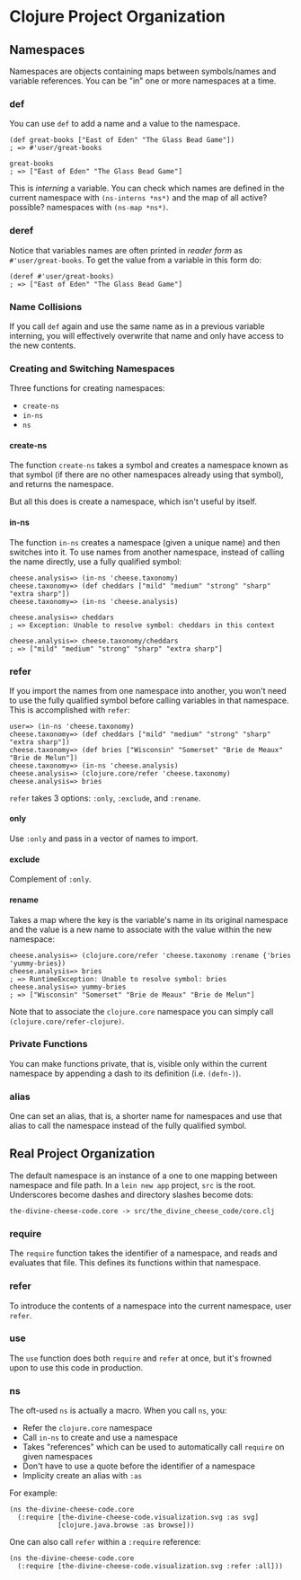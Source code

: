 # Clojure Project Organization

## Namespaces

Namespaces are objects containing maps between symbols/names and variable references. You can be "in" one or more namespaces at a time. 

### def

You can use `def` to add a name and a value to the namespace. 

```
(def great-books ["East of Eden" "The Glass Bead Game"])
; => #'user/great-books

great-books
; => ["East of Eden" "The Glass Bead Game"]
```

This is _interning_ a variable. You can check which names are defined in the current namespace with `(ns-interns *ns*)` and the map of all active? possible? namespaces with `(ns-map *ns*)`.

### deref

Notice that variables names are often printed in *reader form* as `#'user/great-books`. To get the value from a variable in this form do:

```
(deref #'user/great-books)
; => ["East of Eden" "The Glass Bead Game"]
```

### Name Collisions

If you call `def` again and use the same name as in a previous variable interning, you will effectively overwrite that name and only have access to the new contents. 

### Creating and Switching Namespaces

Three functions for creating namespaces:

* `create-ns`
* `in-ns`
* `ns`

#### create-ns

The function `create-ns` takes a symbol and creates a namespace known as that symbol (if there are no other namespaces already using that symbol), and returns the namespace. 

But all this does is create a namespace, which isn't useful by itself.

#### in-ns

The function `in-ns` creates a namespace (given a unique name) and then switches into it. To use names from another namespace, instead of calling the name directly, use a fully qualified symbol:

```
cheese.analysis=> (in-ns 'cheese.taxonomy)
cheese.taxonomy=> (def cheddars ["mild" "medium" "strong" "sharp" "extra sharp"])
cheese.taxonomy=> (in-ns 'cheese.analysis)

cheese.analysis=> cheddars
; => Exception: Unable to resolve symbol: cheddars in this context

cheese.analysis=> cheese.taxonomy/cheddars
; => ["mild" "medium" "strong" "sharp" "extra sharp"]
```

### refer

If you import the names from one namespace into another, you won't need to use the fully qualified symbol before calling variables in that namespace. This is accomplished with `refer`:

```
user=> (in-ns 'cheese.taxonomy)
cheese.taxonomy=> (def cheddars ["mild" "medium" "strong" "sharp" "extra sharp"])
cheese.taxonomy=> (def bries ["Wisconsin" "Somerset" "Brie de Meaux" "Brie de Melun"])
cheese.taxonomy=> (in-ns 'cheese.analysis)
cheese.analysis=> (clojure.core/refer 'cheese.taxonomy)
cheese.analysis=> bries
```

`refer` takes 3 options: `:only`, `:exclude`, and `:rename`.

#### only

Use `:only` and pass in a vector of names to import.

#### exclude

Complement of `:only`.

#### rename

Takes a map where the key is the variable's name in its original namespace and the value is a new name to associate with the value within the new namespace:

```
cheese.analysis=> (clojure.core/refer 'cheese.taxonomy :rename {'bries 'yummy-bries})
cheese.analysis=> bries
; => RuntimeException: Unable to resolve symbol: bries
cheese.analysis=> yummy-bries
; => ["Wisconsin" "Somerset" "Brie de Meaux" "Brie de Melun"]
```

Note that to associate the `clojure.core` namespace you can simply call `(clojure.core/refer-clojure)`.

### Private Functions 

You can make functions private, that is, visible only within the current namespace by appending a dash to its definition (i.e. `(defn-)`).

### alias

One can set an alias, that is, a shorter name for namespaces and use that alias to call the namespace instead of the fully qualified symbol.

## Real Project Organization

The default namespace is an instance of a one to one mapping between namespace and file path. In a `lein new app` project, `src` is the root. Underscores become dashes and directory slashes become dots:

`the-divine-cheese-code.core -> src/the_divine_cheese_code/core.clj`

### require

The `require` function takes the identifier of a namespace, and reads and evaluates that file. This defines its functions within that namespace.

### refer

To introduce the contents of a namespace into the current namespace, user `refer`. 

### use

The `use` function does both `require` and `refer` at once, but it's frowned upon to use this code in production. 

### ns

The oft-used `ns` is actually a macro. When you call `ns`, you:

* Refer the `clojure.core` namespace 
* Call `in-ns` to create and use a namespace
* Takes "references" which can be used to automatically call `require` on given namespaces
* Don't have to use a quote before the identifier of a namespace
* Implicity create an alias with `:as`

For example:

```
(ns the-divine-cheese-code.core
  (:require [the-divine-cheese-code.visualization.svg :as svg]
            [clojure.java.browse :as browse]))
```

One can also call `refer` within a `:require` reference:

```
(ns the-divine-cheese-code.core
  (:require [the-divine-cheese-code.visualization.svg :refer :all]))
```

